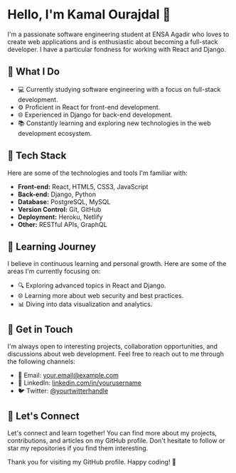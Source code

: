 # Hello, I'm Kamal Ourajdal 👋

I'm a passionate software engineering student at ENSA Agadir who loves to create web applications and is enthusiastic about becoming a full-stack developer. I have a particular fondness for working with React and Django.

## 🚀 What I Do

- 💻 Currently studying software engineering with a focus on full-stack development.
- ⚙️ Proficient in React for front-end development.
- 🌐 Experienced in Django for back-end development.
- 📚 Constantly learning and exploring new technologies in the web development ecosystem.

## 🔧 Tech Stack

Here are some of the technologies and tools I'm familiar with:

- **Front-end:** React, HTML5, CSS3, JavaScript
- **Back-end:** Django, Python
- **Database:** PostgreSQL, MySQL
- **Version Control:** Git, GitHub
- **Deployment:** Heroku, Netlify
- **Other:** RESTful APIs, GraphQL

## 🌱 Learning Journey

I believe in continuous learning and personal growth. Here are some of the areas I'm currently focusing on:

- 🔍 Exploring advanced topics in React and Django.
- 🌐 Learning more about web security and best practices.
- 📊 Diving into data visualization and analytics.

## 💬 Get in Touch

I'm always open to interesting projects, collaboration opportunities, and discussions about web development. Feel free to reach out to me through the following channels:

- 📧 Email: [your.email@example.com](mailto:your.email@example.com)
- 💼 LinkedIn: [linkedin.com/in/yourusername](https://www.linkedin.com/in/yourusername)
- 🐦 Twitter: [@yourtwitterhandle](https://twitter.com/yourtwitterhandle)

## 🌟 Let's Connect

Let's connect and learn together! You can find more about my projects, contributions, and articles on my GitHub profile. Don't hesitate to follow or star my repositories if you find them interesting.

Thank you for visiting my GitHub profile. Happy coding! 🚀
